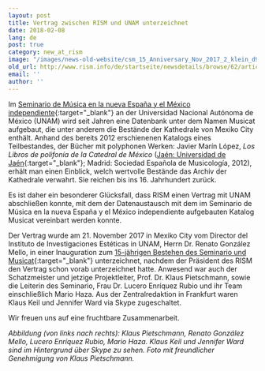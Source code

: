 ```yaml
---
layout: post
title: Vertrag zwischen RISM und UNAM unterzeichnet
date: 2018-02-08
lang: de
post: true
category: new_at_rism
image: "/images/news-old-website/csm_15_Anniversary_Nov_2017_2_klein_d9a3b6f84c.jpg"
old_url: http://www.rism.info/de/startseite/newsdetails/browse/62/article/64/contract-signed-between-rism-and-unam.html
email: ''
author: ''
---
```


Im [Seminario de Música en la nueva España y el México independiente](http://www.musicat.unam.mx/v2013/index.html){:target="_blank"} an der Universidad Nacional Autónoma de México (UNAM) wird seit Jahren eine Datenbank unter dem Namen Musicat aufgebaut, die unter anderem die Bestände der Kathedrale von Mexiko City enthält. Anhand des bereits 2012 erschienenen Katalogs eines Teilbestandes, der Bücher mit polyphonen Werken: Javier Marín López, _Los Libros de polifonía de la Catedral de México_ ([Jaén: Universidad de Jaén](http://www3.ujaen.es/servpub/b_datos/unlibro.asp?ISBN=978-84-8439-632-1){:target="_blank"}; Madrid: Sociedad Española de Musicología, 2012), erhält man einen Einblick, welch wertvolle Bestände das Archiv der Kathedrale verwahrt. Sie reichen bis ins 16. Jahrhundert zurück.

Es ist daher ein besonderer Glücksfall, dass RISM einen Vertrag mit UNAM abschließen konnte, mit dem der Datenaustausch mit dem im Seminario de Música en la nueva España y el México independiente aufgebauten Katalog Musicat vereinbart werden konnte.

Der Vertrag wurde am 21. November 2017 in Mexiko City vom Director del Instituto de Investigaciones Estéticas in UNAM, Herrn Dr. Renato González Mello, in einer Inauguration zum [15-jährigen Bestehen des Seminario und Musicat](http://www.musicat.unam.mx/TallerFaM/xv.html){:target="_blank"} unterzeichnet, nachdem der Präsident des RISM den Vertrag schon vorab unterzeichnet hatte. Anwesend war auch der Schatzmeister und jetzige Projektleiter, Prof. Dr. Klaus Pietschmann, sowie die Leiterin des Seminario, Frau Dr. Lucero Enríquez Rubio und ihr Team einschließlich Mario Haza. Aus der Zentralredaktion in Frankfurt waren Klaus Keil und Jennifer Ward via Skype zugeschaltet.

Wir freuen uns auf eine fruchtbare Zusammenarbeit.

_Abbildung (von links nach rechts): Klaus Pietschmann, Renato González Mello, Lucero Enríquez Rubio, Mario Haza. Klaus Keil und Jennifer Ward sind im Hintergrund über Skype zu sehen. Foto mit freundlicher Genehmigung von Klaus Pietschmann._


